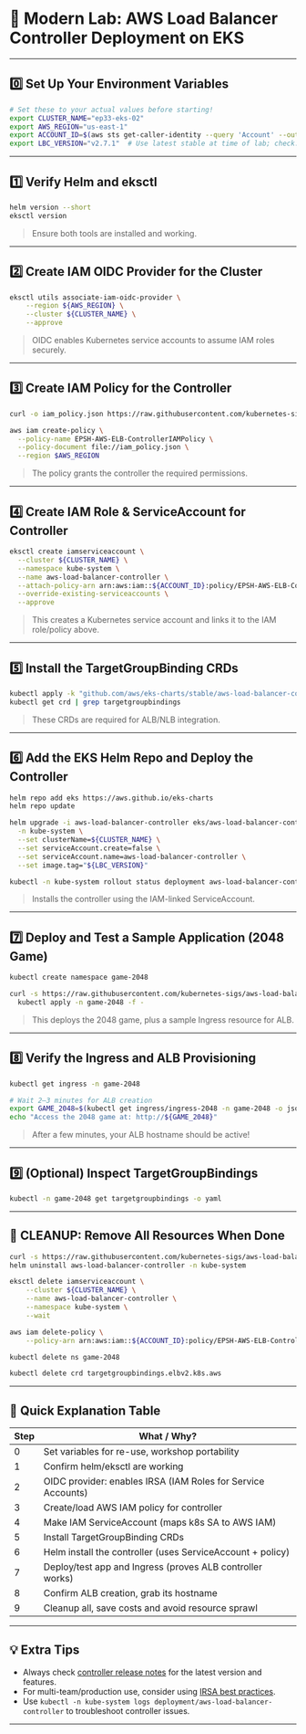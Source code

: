 # 🧪 Modern Lab: AWS Load Balancer Controller Deployment on EKS

---

## 0️⃣ **Set Up Your Environment Variables**

```bash
# Set these to your actual values before starting!
export CLUSTER_NAME="ep33-eks-02"
export AWS_REGION="us-east-1"
export ACCOUNT_ID=$(aws sts get-caller-identity --query 'Account' --output text)
export LBC_VERSION="v2.7.1"  # Use latest stable at time of lab; check: https://github.com/kubernetes-sigs/aws-load-balancer-controller/releases
```

---

## 1️⃣ **Verify Helm and eksctl**

```bash
helm version --short
eksctl version
```

> Ensure both tools are installed and working.

---

## 2️⃣ **Create IAM OIDC Provider for the Cluster**

```bash
eksctl utils associate-iam-oidc-provider \
    --region ${AWS_REGION} \
    --cluster ${CLUSTER_NAME} \
    --approve
```

> OIDC enables Kubernetes service accounts to assume IAM roles securely.

---

## 3️⃣ **Create IAM Policy for the Controller**

```bash
curl -o iam_policy.json https://raw.githubusercontent.com/kubernetes-sigs/aws-load-balancer-controller/main/docs/install/iam_policy.json

aws iam create-policy \
  --policy-name EPSH-AWS-ELB-ControllerIAMPolicy \
  --policy-document file://iam_policy.json \
  --region $AWS_REGION
```

> The policy grants the controller the required permissions.

---

## 4️⃣ **Create IAM Role & ServiceAccount for Controller**

```bash
eksctl create iamserviceaccount \
  --cluster ${CLUSTER_NAME} \
  --namespace kube-system \
  --name aws-load-balancer-controller \
  --attach-policy-arn arn:aws:iam::${ACCOUNT_ID}:policy/EPSH-AWS-ELB-ControllerIAMPolicy \
  --override-existing-serviceaccounts \
  --approve
```

> This creates a Kubernetes service account and links it to the IAM role/policy above.

---

## 5️⃣ **Install the TargetGroupBinding CRDs**

```bash
kubectl apply -k "github.com/aws/eks-charts/stable/aws-load-balancer-controller//crds?ref=master"
kubectl get crd | grep targetgroupbindings
```

> These CRDs are required for ALB/NLB integration.

---

## 6️⃣ **Add the EKS Helm Repo and Deploy the Controller**

```bash
helm repo add eks https://aws.github.io/eks-charts
helm repo update

helm upgrade -i aws-load-balancer-controller eks/aws-load-balancer-controller \
  -n kube-system \
  --set clusterName=${CLUSTER_NAME} \
  --set serviceAccount.create=false \
  --set serviceAccount.name=aws-load-balancer-controller \
  --set image.tag="${LBC_VERSION}"

kubectl -n kube-system rollout status deployment aws-load-balancer-controller
```

> Installs the controller using the IAM-linked ServiceAccount.

---

## 7️⃣ **Deploy and Test a Sample Application (2048 Game)**

```bash
kubectl create namespace game-2048

curl -s https://raw.githubusercontent.com/kubernetes-sigs/aws-load-balancer-controller/main/docs/examples/2048/2048_full.yaml |
  kubectl apply -n game-2048 -f -
```

> This deploys the 2048 game, plus a sample Ingress resource for ALB.

---

## 8️⃣ **Verify the Ingress and ALB Provisioning**

```bash
kubectl get ingress -n game-2048

# Wait 2–3 minutes for ALB creation
export GAME_2048=$(kubectl get ingress/ingress-2048 -n game-2048 -o jsonpath='{.status.loadBalancer.ingress[0].hostname}')
echo "Access the 2048 game at: http://${GAME_2048}"
```

> After a few minutes, your ALB hostname should be active!

---

## 9️⃣ **(Optional) Inspect TargetGroupBindings**

```bash
kubectl -n game-2048 get targetgroupbindings -o yaml
```

---

## 🔁 **CLEANUP: Remove All Resources When Done**

```bash
curl -s https://raw.githubusercontent.com/kubernetes-sigs/aws-load-balancer-controller/main/docs/examples/2048/2048_full.yaml | kubectl delete -n game-2048 -f -
helm uninstall aws-load-balancer-controller -n kube-system

eksctl delete iamserviceaccount \
    --cluster ${CLUSTER_NAME} \
    --name aws-load-balancer-controller \
    --namespace kube-system \
    --wait

aws iam delete-policy \
    --policy-arn arn:aws:iam::${ACCOUNT_ID}:policy/EPSH-AWS-ELB-ControllerIAMPolicy

kubectl delete ns game-2048

kubectl delete crd targetgroupbindings.elbv2.k8s.aws
```

---

## 📝 **Quick Explanation Table**

| Step | What / Why?                                                  |
| ---- | ------------------------------------------------------------ |
| 0    | Set variables for re-use, workshop portability               |
| 1    | Confirm helm/eksctl are working                              |
| 2    | OIDC provider: enables IRSA (IAM Roles for Service Accounts) |
| 3    | Create/load AWS IAM policy for controller                    |
| 4    | Make IAM ServiceAccount (maps k8s SA to AWS IAM)             |
| 5    | Install TargetGroupBinding CRDs                              |
| 6    | Helm install the controller (uses ServiceAccount + policy)   |
| 7    | Deploy/test app and Ingress (proves ALB controller works)    |
| 8    | Confirm ALB creation, grab its hostname                      |
| 9    | Cleanup all, save costs and avoid resource sprawl            |

---

## 💡 **Extra Tips**

* Always check [controller release notes](https://github.com/kubernetes-sigs/aws-load-balancer-controller/releases) for the latest version and features.
* For multi-team/production use, consider using [IRSA best practices](https://docs.aws.amazon.com/eks/latest/userguide/iam-roles-for-service-accounts.html).
* Use `kubectl -n kube-system logs deployment/aws-load-balancer-controller` to troubleshoot controller issues.

---
